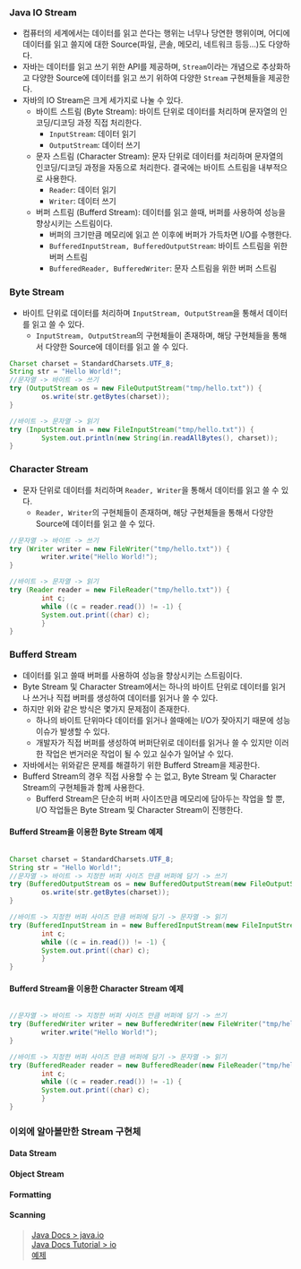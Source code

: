 ### Java IO Stream

- 컴퓨터의 세계에서는 데이터를 읽고 쓴다는 행위는 너무나 당연한 행위이며, 어디에 데이터를 읽고 쓸지에 대한 Source(파일, 콘솔, 메모리, 네트워크 등등...)도 다양하다.
- 자바는 데이터를 읽고 쓰기 위한 API를 제공하며, `Stream`이라는 개념으로 추상화하고 다양한 Source에 데이터를 읽고 쓰기 위하여 다양한 `Stream` 구현체들을 제공한다.
- 자바의 IO Stream은 크게 세가지로 나눌 수 있다.
    - 바이트 스트림 (Byte Stream): 바이트 단위로 데이터를 처리하며 문자열의 인코딩/디코딩 과정 직접 처리한다.
        - `InputStream`: 데이터 읽기
        - `OutputStream`: 데이터 쓰기
    - 문자 스트림 (Character Stream): 문자 단위로 데이터를 처리하며 문자열의 인코딩/디코딩 과정을 자동으로 처리한다. 결국에는 바이트 스트림을 내부적으로 사용한다.
        - `Reader`: 데이터 읽기
        - `Writer`: 데이터 쓰기
    - 버퍼 스트림 (Bufferd Stream): 데이터를 읽고 쓸때, 버퍼를 사용하여 성능을 향상시키는 스트림이다.
        - 버퍼의 크기만큼 메모리에 읽고 쓴 이후에 버퍼가 가득차면 I/O를 수행한다.
        - `BufferedInputStream, BufferedOutputStream`: 바이트 스트림을 위한 버퍼 스트림
        - `BufferedReader, BufferedWriter`: 문자 스트림을 위한 버퍼 스트림

### Byte Stream

- 바이트 단위로 데이터를 처리하며 `InputStream, OutputStream`을 통해서 데이터를 읽고 쓸 수 있다.
    - `InputStream, OutputStream`의 구현체들이 존재하며, 해당 구현체들을 통해서 다양한 Source에 데이터를 읽고 쓸 수 있다.

```java
Charset charset = StandardCharsets.UTF_8;
String str = "Hello World!";
//문자열 -> 바이트 -> 쓰기
try (OutputStream os = new FileOutputStream("tmp/hello.txt")) {
        os.write(str.getBytes(charset));
}

//바이트 -> 문자열 -> 읽기
try (InputStream in = new FileInputStream("tmp/hello.txt")) {
        System.out.println(new String(in.readAllBytes(), charset));
}
```

### Character Stream
- 문자 단위로 데이터를 처리하며 `Reader, Writer`을 통해서 데이터를 읽고 쓸 수 있다.
    - `Reader, Writer`의 구현체들이 존재하며, 해당 구현체들을 통해서 다양한 Source에 데이터를 읽고 쓸 수 있다.
 
```java
//문자열 -> 바이트 -> 쓰기
try (Writer writer = new FileWriter("tmp/hello.txt")) {
        writer.write("Hello World!");
}

//바이트 -> 문자열 -> 읽기
try (Reader reader = new FileReader("tmp/hello.txt")) {
        int c;
        while ((c = reader.read()) != -1) {
        System.out.print((char) c);
        }
}
```

### Bufferd Stream
- 데이터를 읽고 쓸때 버퍼를 사용하여 성능을 향상시키는 스트림이다.
- Byte Stream 및 Character Stream에서는 하나의 바이트 단위로 데이터를 읽거나 쓰거나 직접 버퍼를 생성하여 데이터를 읽거나 쓸 수 있다.
- 하지만 위와 같은 방식은 몇가지 문제점이 존재한다.
  - 하나의 바이트 단위마다 데이터를 읽거나 쓸때에는 I/O가 잦아지기 때문에 성능 이슈가 발생할 수 있다.
  - 개발자가 직접 버퍼를 생성하여 버퍼단위로 데이터를 읽거나 쓸 수 있지만 이러한 작업은 번거러운 작업이 될 수 있고 실수가 일어날 수 있다.
- 자바에서는 위와같은 문제를 해결하기 위한 Bufferd Stream을 제공한다.
- Bufferd Stream의 경우 직접 사용할 수 는 없고, Byte Stream 및 Character Stream의 구현체들과 함께 사용한다.
  - Bufferd Stream은 단순히 버퍼 사이즈만큼 메모리에 담아두는 작업을 할 뿐, I/O 작업들은 Byte Stream 및 Character Stream이 진행한다.

#### Bufferd Stream을 이용한 Byte Stream 예제
```java

Charset charset = StandardCharsets.UTF_8;
String str = "Hello World!";
//문자열 -> 바이트 -> 지정한 버퍼 사이즈 만큼 버퍼에 담기 -> 쓰기
try (BufferedOutputStream os = new BufferedOutputStream(new FileOutputStream("tmp/hello.txt"), DEFAULT_MAX_BUFFER_SIZE)) {
        os.write(str.getBytes(charset));
}

//바이트 -> 지정한 버퍼 사이즈 만큼 버퍼에 담기 -> 문자열 -> 읽기
try (BufferedInputStream in = new BufferedInputStream(new FileInputStream("tmp/hello.txt"), DEFAULT_MAX_BUFFER_SIZE)) {
        int c;
        while ((c = in.read()) != -1) {
        System.out.print((char) c);
        }
}

```

#### Bufferd Stream을 이용한 Character Stream 예제
```java

//문자열 -> 바이트 -> 지정한 버퍼 사이즈 만큼 버퍼에 담기 -> 쓰기
try (BufferedWriter writer = new BufferedWriter(new FileWriter("tmp/hello.txt"), DEFAULT_MAX_BUFFER_SIZE)) {
        writer.write("Hello World!");
}

//바이트 -> 지정한 버퍼 사이즈 만큼 버퍼에 담기 -> 문자열 -> 읽기
try (BufferedReader reader = new BufferedReader(new FileReader("tmp/hello.txt"), DEFAULT_MAX_BUFFER_SIZE)) {
        int c;
        while ((c = reader.read()) != -1) {
        System.out.print((char) c);
        }
}
```

### 이외에 알아볼만한 Stream 구현체


#### Data Stream
#### Object Stream
#### Formatting
#### Scanning


> [Java Docs > java.io](https://docs.oracle.com/en/java/javase/21/docs/api/java.base/java/io/package-summary.html) <br/>
> [Java Docs Tutorial > io](https://docs.oracle.com/javase/tutorial/essential/io/index.html) <br/>
> [예제](../src/main/java/org/example/io/iostream)